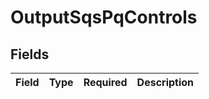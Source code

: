 # OutputSqsPqControls


## Fields

| Field       | Type        | Required    | Description |
| ----------- | ----------- | ----------- | ----------- |